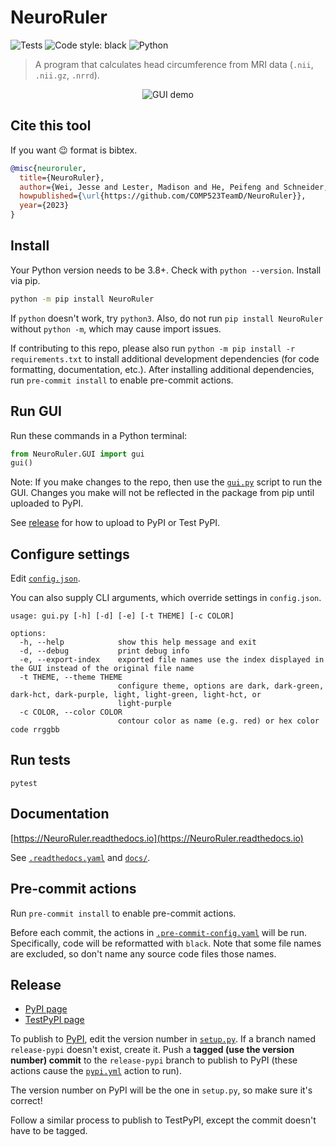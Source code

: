 # NeuroRuler

![Tests](https://github.com/COMP523TeamD/NeuroRuler/actions/workflows/tests.yml/badge.svg)
![Code style: black](https://img.shields.io/badge/code%20style-black-000000.svg)
![Python](https://img.shields.io/badge/python-3670A0?style=plastic&logo=python&logoColor=ffdd54)

> A program that calculates head circumference from MRI data (`.nii`, `.nii.gz`, `.nrrd`).

<p align="center">
  <img src="https://i.imgur.com/nqwqHq8.gif" alt="GUI demo"/>
</p>

## Cite this tool

If you want 😉 format is bibtex.

```bibtex
@misc{neuroruler,
  title={NeuroRuler},
  author={Wei, Jesse and Lester, Madison and He, Peifeng and Schneider, Eric and Styner, Martin},
  howpublished={\url{https://github.com/COMP523TeamD/NeuroRuler}},
  year={2023}
}
```

## Install

Your Python version needs to be 3.8+. Check with `python --version`. Install via pip.

```sh
python -m pip install NeuroRuler
```

If `python` doesn't work, try `python3`. Also, do not run `pip install NeuroRuler` without `python -m`, which may cause import issues.

If contributing to this repo, please also run `python -m pip install -r requirements.txt` to install additional development dependencies (for code formatting, documentation, etc.). After installing additional dependencies, run `pre-commit install` to enable pre-commit actions.

## Run GUI

Run these commands in a Python terminal:

```py
from NeuroRuler.GUI import gui
gui()
```

Note: If you make changes to the repo, then use the [`gui.py`](gui.py) script to run the GUI. Changes you make will not be reflected in the package from pip until uploaded to PyPI.

See [release](#release) for how to upload to PyPI or Test PyPI.

## Configure settings

Edit [`config.json`](config.json).

You can also supply CLI arguments, which override settings in `config.json`.

```text
usage: gui.py [-h] [-d] [-e] [-t THEME] [-c COLOR]

options:
  -h, --help            show this help message and exit
  -d, --debug           print debug info
  -e, --export-index    exported file names use the index displayed in the GUI instead of the original file name
  -t THEME, --theme THEME
                        configure theme, options are dark, dark-green, dark-hct, dark-purple, light, light-green, light-hct, or
                        light-purple
  -c COLOR, --color COLOR
                        contour color as name (e.g. red) or hex color code rrggbb
```

## Run tests

`pytest`

## Documentation

[https://NeuroRuler.readthedocs.io](https://NeuroRuler.readthedocs.io)

See [`.readthedocs.yaml`](.readthedocs.yaml) and [`docs/`](docs/).

## Pre-commit actions

Run `pre-commit install` to enable pre-commit actions.

Before each commit, the actions in [`.pre-commit-config.yaml`](.pre-commit-config.yaml) will be run. Specifically, code will be reformatted with `black`. Note that some file names are excluded, so don't name any source code files those names.

## Release

* [PyPI page](https://pypi.org/project/NeuroRuler/)
* [TestPyPI page](https://test.pypi.org/project/NeuroRuler/)

To publish to [PyPI](https://pypi.org/project/NeuroRuler/), edit the version number in [`setup.py`](setup.py). If a branch named `release-pypi` doesn't exist, create it. Push a **tagged (use the version number) commit** to the `release-pypi` branch to publish to PyPI (these actions cause the [`pypi.yml`](.github/workflows/pypi.yml) action to run).

The version number on PyPI will be the one in `setup.py`, so make sure it's correct!

Follow a similar process to publish to TestPyPI, except the commit doesn't have to be tagged.
